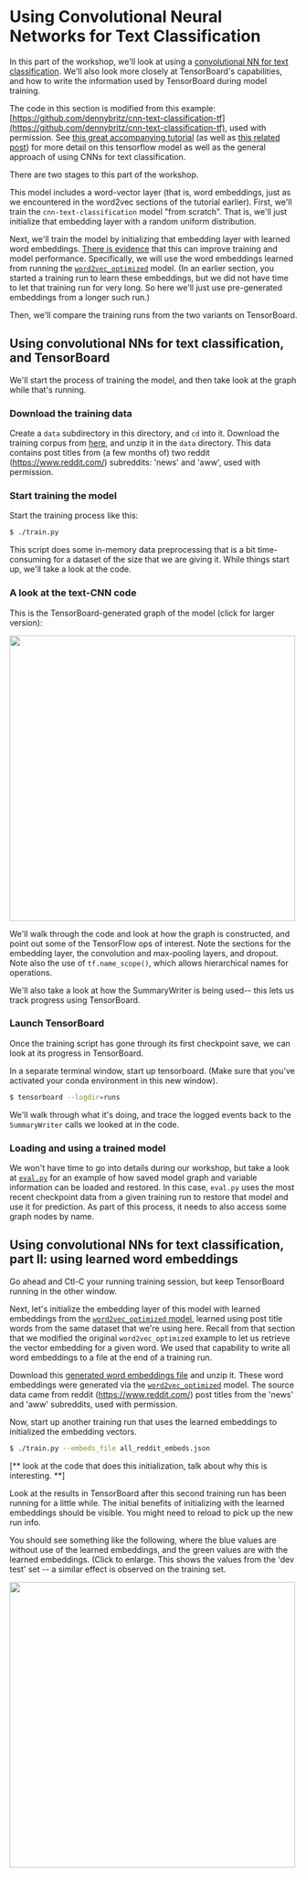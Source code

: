 

# Using Convolutional Neural Networks for Text Classification

In this part of the workshop, we'll look at using a [convolutional NN ](http://arxiv.org/abs/1408.5882) [for text classification](http://arxiv.org/abs/1504.01255).
We'll also look more closely at TensorBoard's capabilities, and how to write the information used by TensorBoard during model training.

The code in this section is modified from this example: [https://github.com/dennybritz/cnn-text-classification-tf](https://github.com/dennybritz/cnn-text-classification-tf), used with permission.
See [this great accompanying tutorial](http://www.wildml.com/2015/12/implementing-a-cnn-for-text-classification-in-tensorflow/) (as well as [this related post](http://www.wildml.com/2015/11/understanding-convolutional-neural-networks-for-nlp/)) for more detail on this tensorflow model as well as the general approach of using CNNs for text classification.

There are two stages to this part of the workshop.

This model includes a word-vector layer (that is, word embeddings, just as we encountered in the word2vec sections of the tutorial earlier).
First, we'll train the `cnn-text-classification` model "from scratch".
That is, we'll just initialize that embedding layer with a random uniform distribution.

Next, we'll train the model by initializing that embedding layer with learned word embeddings.
[There is evidence](http://arxiv.org/abs/1408.5882) that this can improve training and model performance.
Specifically, we will use the word embeddings learned from running the [`word2vec_optimized`](word2vec_optimized) model.
(In an earlier section, you started a training run to learn these embeddings, but we did not have time to let that training run for very long.  So here we'll just use pre-generated embeddings from a longer such run.)

Then, we'll compare the training runs from the two variants on TensorBoard.

## Using convolutional NNs for text classification, and TensorBoard

We'll start the process of training the model, and then take look at the graph while that's running.

### Download the training data

Create a `data` subdirectory in this directory, and `cd` into it.
Download the training corpus from [here](https://storage.googleapis.com/oscon-tf-workshop-materials/processed_reddit_data/news_aww/reddit_data.zip), and unzip it in the `data` directory.
This data contains post titles from (a few months of) two reddit (https://www.reddit.com/) subreddits: 'news' and 'aww', used with permission.


### Start training the model

Start the training process like this:

```sh
$ ./train.py
```

This script does some in-memory data preprocessing that is a bit time-consuming for a dataset of the size that we are giving it. While things start up, we'll take a look at the code.


### A look at the text-CNN code

This is the TensorBoard-generated graph of the model (click for larger version):

<a href="https://storage.googleapis.com/oscon-tf-workshop-materials/images/text-cnn-graph.png" target="_blank"><img src="https://storage.googleapis.com/oscon-tf-workshop-materials/images/text-cnn-graph.png" width="500"/></a>

We'll walk through the code and look at how the graph is constructed, and point out some of the TensorFlow ops of interest. Note the sections for the embedding layer, the convolution and max-pooling layers, and dropout.
Note also the use of `tf.name_scope()`,  which allows hierarchical names for operations.

We'll also take a look at how the SummaryWriter is being used-- this lets us track progress using TensorBoard.

### Launch TensorBoard

Once the training script has gone through its first checkpoint save, we can look at its progress in TensorBoard.

In a separate terminal window, start up tensorboard. (Make sure that you've activated your conda environment in this new window).

```sh
$ tensorboard --logdir=runs
```

We'll walk through what it's doing, and trace the logged events back to the `SummaryWriter` calls we looked at in the code.

### Loading and using a trained model

We won't have time to go into details during our workshop, but take a look at [`eval.py`](eval.py) for an example of how saved model graph and variable information can be loaded and restored.  In this case, `eval.py` uses the most recent checkpoint data from a given training run to restore that model and use it for prediction. As part of this process, it needs to also access some graph nodes by name.

## Using convolutional NNs for text classification, part II: using learned word embeddings

Go ahead and Ctl-C your running training session, but keep TensorBoard running in the other window.

Next, let's initialize the embedding layer of this model with learned embeddings from the [`word2vec_optimized` model](../word2vec_optimized), learned using post title words from the same dataset that we're using here.
Recall from that section that we modified the original `word2vec_optimized` example to let us retrieve the vector embedding for a given word.
We used that capability to write all word embeddings to a file at the end of a training run.

Download this [generated word embeddings file](https://storage.googleapis.com/oscon-tf-workshop-materials/learned_word_embeddings/reddit_embeds.zip) and unzip it.
These word embeddings were generated via the [`word2vec_optimized`](../word2vec_optimized) model.
The source data came from reddit (https://www.reddit.com/) post titles from the 'news' and 'aww' subreddits, used with permission.

Now, start up another training run that uses the learned embeddings to initialized the embedding vectors.

```sh
$ ./train.py --embeds_file all_reddit_embeds.json
```

[** look at the code that does this initialization, talk about why this is interesting. **]


Look at the results in TensorBoard after this second training run has been running for a little while. The initial benefits of initializing with the learned embeddings should be visible.
You might need to reload to pick up the new run info.

You should see something like the following, where the blue values are without use of the learned embeddings, and the green values are with the learned embeddings.
(Click to enlarge. This shows the values from the 'dev test' set -- a similar effect is observed on the training set.

<a href="https://storage.googleapis.com/oscon-tf-workshop-materials/images/summaries_dev_embeds3.png" target="_blank"><img src="https://storage.googleapis.com/oscon-tf-workshop-materials/images/summaries_dev_embeds3.png" width="500"/></a>

